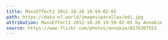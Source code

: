 ```yaml
---
title: MassEffect2 2012-10-20 19-59-02-65
path: https://data.n7.world/images/parallax/edi.jpg
attribution: MassEffect2 2012-10-20 19-59-02-65 by Annakie
source: https://www.flickr.com/photos/annakie/8176307553
---
```

